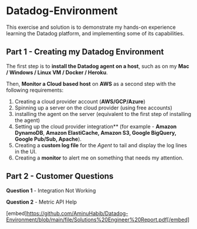 # Datadog-Environment
This exercise and solution is to demonstrate my hands-on experience learning the Datadog
platform, and implementing some of its capabilities.

## Part 1 - Creating my Datadog Environment
The first step is to **install the Datadog agent on a host**, such as on my
**Mac / Windows / Linux VM / Docker / Heroku**.

Then, **Monitor a Cloud based host** on **AWS** as a second step with the following
requirements:

1. Creating a cloud provider account (**AWS/GCP/Azure**)
2. Spinning up a server on the cloud provider (using free accounts)
3. installing the agent on the server (equivalent to the first step of
  installing the agent)
4. Setting up the cloud provider integration** (for example - **Amazon DynamoDB**,
  **Amazon ElastiCache, Amazon S3, Google BigQuery, Google Pub/Sub, Apache**).
5. Creating a **custom log file** for the *Agent* to tail and display the log
lines in the UI.
6. Creating a **monitor** to alert me on something that needs my attention.

## Part 2 - Customer Questions
**Question 1** - Integration Not Working

**Question 2** - Metric API Help


[embed]https://github.com/AminuHabib/Datadog-Environment/blob/main/file/Solutions%20Engineer%20Report.pdf[/embed]
